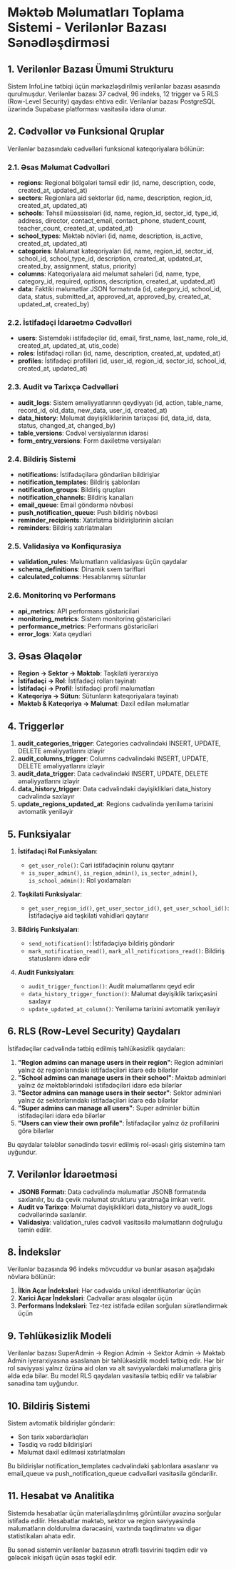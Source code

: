 # Məktəb Məlumatları Toplama Sistemi - Verilənlər Bazası Sənədləşdirməsi

## 1. Verilənlər Bazası Ümumi Strukturu

Sistem InfoLine tətbiqi üçün mərkəzləşdirilmiş verilənlər bazası əsasında qurulmuşdur. Verilənlər bazası 37 cədvəl, 96 indeks, 12 trigger və 5 RLS (Row-Level Security) qaydası ehtiva edir. Verilənlər bazası PostgreSQL üzərində Supabase platforması vasitəsilə idarə olunur.

## 2. Cədvəllər və Funksional Qruplar

Verilənlər bazasındakı cədvəlləri funksional kateqoriyalara bölünür:

### 2.1. Əsas Məlumat Cədvəlləri

- **regions**: Regional bölgələri təmsil edir (id, name, description, code, created_at, updated_at)
- **sectors**: Regionlara aid sektorlar (id, name, description, region_id, created_at, updated_at)
- **schools**: Təhsil müəssisələri (id, name, region_id, sector_id, type_id, address, director, contact_email, contact_phone, student_count, teacher_count, created_at, updated_at)
- **school_types**: Məktəb növləri (id, name, description, is_active, created_at, updated_at)
- **categories**: Məlumat kateqoriyaları (id, name, region_id, sector_id, school_id, school_type_id, description, created_at, updated_at, created_by, assignment, status, priority)
- **columns**: Kateqoriyalara aid məlumat sahələri (id, name, type, category_id, required, options, description, created_at, updated_at)
- **data**: Faktiki məlumatlar JSON formatında (id, category_id, school_id, data, status, submitted_at, approved_at, approved_by, created_at, updated_at, created_by)

### 2.2. İstifadəçi İdarəetmə Cədvəlləri

- **users**: Sistemdəki istifadəçilər (id, email, first_name, last_name, role_id, created_at, updated_at, utis_code)
- **roles**: İstifadəçi rolları (id, name, description, created_at, updated_at)
- **profiles**: İstifadəçi profilləri (id, user_id, region_id, sector_id, school_id, created_at, updated_at)

### 2.3. Audit və Tarixçə Cədvəlləri

- **audit_logs**: Sistem əməliyyatlarının qeydiyyatı (id, action, table_name, record_id, old_data, new_data, user_id, created_at)
- **data_history**: Məlumat dəyişikliklərinin tarixçəsi (id, data_id, data, status, changed_at, changed_by)
- **table_versions**: Cədvəl versiyalarının idarəsi
- **form_entry_versions**: Form daxiletmə versiyaları

### 2.4. Bildiriş Sistemi

- **notifications**: İstifadəçilərə göndərilən bildirişlər
- **notification_templates**: Bildiriş şablonları
- **notification_groups**: Bildiriş qrupları
- **notification_channels**: Bildiriş kanalları
- **email_queue**: Email göndərmə növbəsi
- **push_notification_queue**: Push bildiriş növbəsi
- **reminder_recipients**: Xatırlatma bildirişlərinin alıcıları
- **reminders**: Bildiriş xatırlatmaları

### 2.5. Validasiya və Konfiqurasiya

- **validation_rules**: Məlumatların validasiyası üçün qaydalar
- **schema_definitions**: Dinamik sxem tərifləri
- **calculated_columns**: Hesablanmış sütunlar

### 2.6. Monitorinq və Performans

- **api_metrics**: API performans göstəriciləri
- **monitoring_metrics**: Sistem monitorinq göstəriciləri
- **performance_metrics**: Performans göstəriciləri
- **error_logs**: Xəta qeydləri

## 3. Əsas Əlaqələr

- **Region → Sektor → Məktəb**: Təşkilati iyerarxiya
- **İstifadəçi → Rol**: İstifadəçi rolları təyinatı
- **İstifadəçi → Profil**: İstifadəçi profil məlumatları
- **Kateqoriya → Sütun**: Sütunların kateqoriyalara təyinatı
- **Məktəb & Kateqoriya → Məlumat**: Daxil edilən məlumatlar

## 4. Triggerlər

1. **audit_categories_trigger**: Categories cədvəlindəki INSERT, UPDATE, DELETE əməliyyatlarını izləyir
2. **audit_columns_trigger**: Columns cədvəlindəki INSERT, UPDATE, DELETE əməliyyatlarını izləyir
3. **audit_data_trigger**: Data cədvəlindəki INSERT, UPDATE, DELETE əməliyyatlarını izləyir
4. **data_history_trigger**: Data cədvəlindəki dəyişiklikləri data_history cədvəlində saxlayır
5. **update_regions_updated_at**: Regions cədvəlində yeniləmə tarixini avtomatik yeniləyir

## 5. Funksiyalar

1. **İstifadəçi Rol Funksiyaları**:
   - `get_user_role()`: Cari istifadəçinin rolunu qaytarır
   - `is_super_admin()`, `is_region_admin()`, `is_sector_admin()`, `is_school_admin()`: Rol yoxlamaları

2. **Təşkilati Funksiyalar**:
   - `get_user_region_id()`, `get_user_sector_id()`, `get_user_school_id()`: İstifadəçiyə aid təşkilati vahidləri qaytarır

3. **Bildiriş Funksiyaları**:
   - `send_notification()`: İstifadəçiyə bildiriş göndərir
   - `mark_notification_read()`, `mark_all_notifications_read()`: Bildiriş statuslarını idarə edir

4. **Audit Funksiyaları**:
   - `audit_trigger_function()`: Audit məlumatlarını qeyd edir
   - `data_history_trigger_function()`: Məlumat dəyişiklik tarixçəsini saxlayır
   - `update_updated_at_column()`: Yeniləmə tarixini avtomatik yeniləyir

## 6. RLS (Row-Level Security) Qaydaları

İstifadəçilər cədvəlində tətbiq edilmiş təhlükəsizlik qaydaları:

1. **"Region admins can manage users in their region"**: Region adminləri yalnız öz regionlarındakı istifadəçiləri idarə edə bilərlər
2. **"School admins can manage users in their school"**: Məktəb adminləri yalnız öz məktəblərindəki istifadəçiləri idarə edə bilərlər
3. **"Sector admins can manage users in their sector"**: Sektor adminləri yalnız öz sektorlarındakı istifadəçiləri idarə edə bilərlər
4. **"Super admins can manage all users"**: Super adminlər bütün istifadəçiləri idarə edə bilərlər
5. **"Users can view their own profile"**: İstifadəçilər yalnız öz profillərini görə bilərlər

Bu qaydalar tələblər sənədində təsvir edilmiş rol-əsaslı giriş sisteminə tam uyğundur.

## 7. Verilənlər İdarəetməsi

- **JSONB Formatı**: Data cədvəlində məlumatlar JSONB formatında saxlanılır, bu da çevik məlumat strukturu yaratmağa imkan verir.
- **Audit və Tarixçə**: Məlumat dəyişiklikləri data_history və audit_logs cədvəllərində saxlanılır.
- **Validasiya**: validation_rules cədvəli vasitəsilə məlumatların doğruluğu təmin edilir.

## 8. İndekslər

Verilənlər bazasında 96 indeks mövcuddur və bunlar əsasən aşağıdakı növlərə bölünür:

1. **İlkin Açar İndeksləri**: Hər cədvəldə unikal identifikatorlar üçün
2. **Xarici Açar İndeksləri**: Cədvəllər arası əlaqələr üçün
3. **Performans İndeksləri**: Tez-tez istifadə edilən sorğuları sürətləndirmək üçün

## 9. Təhlükəsizlik Modeli

Verilənlər bazası SuperAdmin → Region Admin → Sektor Admin → Məktəb Admin iyerarxiyasına əsaslanan bir təhlükəsizlik modeli tətbiq edir. Hər bir rol səviyyəsi yalnız özünə aid olan və alt səviyyələrdəki məlumatlara giriş əldə edə bilər. Bu model RLS qaydaları vasitəsilə tətbiq edilir və tələblər sənədinə tam uyğundur.

## 10. Bildiriş Sistemi

Sistem avtomatik bildirişlər göndərir:
- Son tarix xəbərdarlıqları
- Təsdiq və rədd bildirişləri
- Məlumat daxil edilməsi xatırlatmaları

Bu bildirişlər notification_templates cədvəlindəki şablonlara əsaslanır və email_queue və push_notification_queue cədvəlləri vasitəsilə göndərilir.

## 11. Hesabat və Analitika

Sistemdə hesabatlar üçün materiallaşdırılmış görüntülər əvəzinə sorğular istifadə edilir. Hesabatlar məktəb, sektor və region səviyyəsində məlumatların doldurulma dərəcəsini, vaxtında təqdimatını və digər statistikaları əhatə edir.

Bu sənəd sistemin verilənlər bazasının ətraflı təsvirini təqdim edir və gələcək inkişafı üçün əsas təşkil edir.